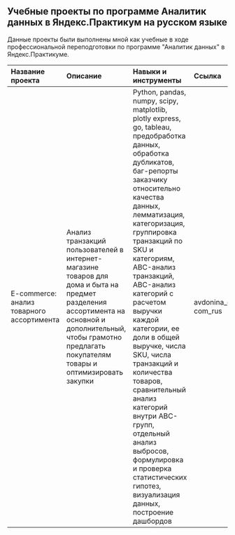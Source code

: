 ## Учебные проекты по программе Аналитик данных в Яндекс.Практикум на русском языке  
Данные проекты были выполнены мной как учебные в ходе профессиональной переподготовки по программе "Аналитик данных" в Яндекс.Практикуме.


| Название проекта | Описание | Навыки и инструменты | Ссылка |
| :--------------- | :-------------------- | :------------------- | :----- |
| E-commerce: анализ товарного ассортимента | Анализ транзакций пользователей в интернет-магазине товаров для дома и быта на предмет разделения ассортимента на основной и дополнительный, чтобы грамотно предлагать покупателям товары и оптимизировать закупки | Python, pandas, numpy, scipy, matplotlib, plotly express, go, tableau, предобработка данных, обработка дубликатов, баг-репорты заказчику относительно качества данных, лемматизация, категоризация, группировка транзакций по SKU и категориям, ABC-анализ транзакций, ABC-анализ категорий с расчетом выручки каждой категории, ее доли в общей выручке, числа SKU, числа транзакций и количества товаров, сравнительный анализ категорий внутри ABC-групп, отдельный анализ выбросов, формулировка и проверка статистических гипотез, визуализация данных, построение дашбордов | avdonina_e-com_rus |
